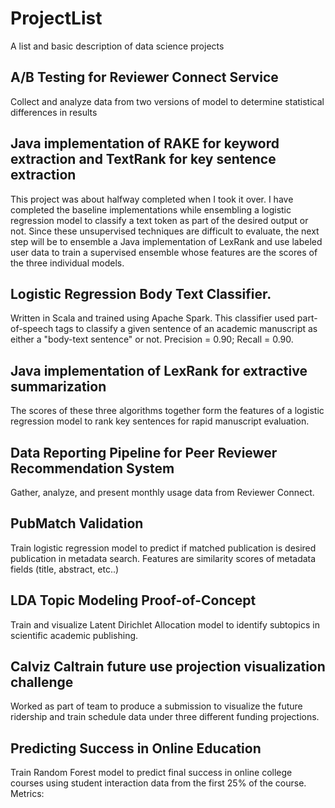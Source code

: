# ProjectList
A list and basic description of data science projects

## A/B Testing for Reviewer Connect Service
Collect and analyze data from two versions of model to determine statistical differences in results

## Java implementation of RAKE for keyword extraction and TextRank for key sentence extraction  

This project was about halfway completed when I took it over. I have completed the baseline implementations while ensembling a logistic regression model to classify a text token as part of the desired output or not. Since these unsupervised techniques are difficult to evaluate, the next step will be to ensemble a Java implementation of LexRank and use labeled user data to train a supervised ensemble whose features are the scores of the three individual models. 

## Logistic Regression Body Text Classifier.

Written in Scala and trained using Apache Spark. This classifier used part-of-speech tags to classify a given sentence of an academic manuscript as either a "body-text sentence" or not. Precision = 0.90; Recall = 0.90.

## Java implementation of LexRank for extractive summarization

The scores of these three algorithms together form the features of a logistic regression model to rank key sentences for rapid manuscript evaluation.

## Data Reporting Pipeline for Peer Reviewer Recommendation System

Gather, analyze, and present monthly usage data from Reviewer Connect.

## PubMatch Validation

Train logistic regression model to predict if matched publication is desired publication in metadata search. Features are similarity scores of metadata fields (title, abstract, etc..)

## LDA Topic Modeling Proof-of-Concept

Train and visualize Latent Dirichlet Allocation model to identify subtopics in scientific academic publishing.

## Calviz Caltrain future use projection visualization challenge

Worked as part of team to produce a submission to visualize the future ridership and train schedule data under three different funding projections.

## Predicting Success in Online Education

Train Random Forest model to predict final success in online college courses using student interaction data from the first 25% of the course. Metrics:
